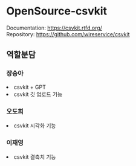 # OpenSource-csvkit

Documentation: https://csvkit.rtfd.org/  
Repository: https://github.com/wireservice/csvkit

## 역할분담
### 장승아
<li> csvkit + GPT
<li> csvkit 깃 업로드 기능
  

### 오도희
<li> csvkit 시각화 기능 

### 이재영
<li> csvkit 결측치 기능 
